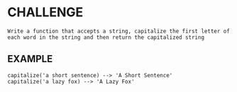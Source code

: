 # CHALLENGE

    Write a function that accepts a string, capitalize the first letter of each word in the string and then return the capitalized string

## EXAMPLE

    capitalize('a short sentence) --> 'A Short Sentence'
    capitalize('a lazy fox) --> 'A Lazy Fox'
